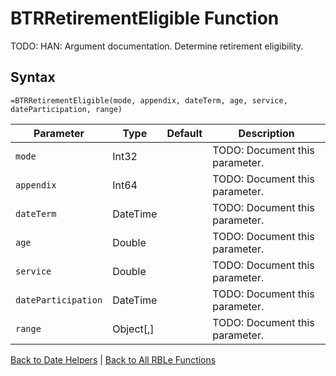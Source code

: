 # BTRRetirementEligible Function

TODO: HAN: Argument documentation. Determine retirement eligibility.

## Syntax

```excel
=BTRRetirementEligible(mode, appendix, dateTerm, age, service, dateParticipation, range)
```

Parameter | Type | Default | Description
---|---|---|---
`mode` | Int32 |  | TODO: Document this parameter.
`appendix` | Int64 |  | TODO: Document this parameter.
`dateTerm` | DateTime |  | TODO: Document this parameter.
`age` | Double |  | TODO: Document this parameter.
`service` | Double |  | TODO: Document this parameter.
`dateParticipation` | DateTime |  | TODO: Document this parameter.
`range` | Object[,] |  | TODO: Document this parameter.

[Back to Date Helpers](Readme.md) | [Back to All RBLe Functions](..\RBLe.md#function-documentation)